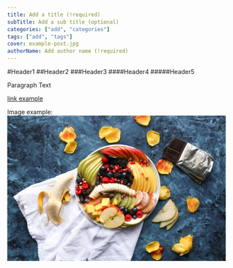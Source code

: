 ```yaml
---
title: Add a title (!required)
subTitle: Add a sub title (optional)
categories: ["add", "categories"]
tags: ["add", "tags"]
cover: example-post.jpg
authorName: Add author name (!required)
---
```


#Header1
##Header2
###Header3
####Header4
#####Header5

Paragraph Text

[link example](http://google.com)

Image example: ![Example](./example-post.jpg)